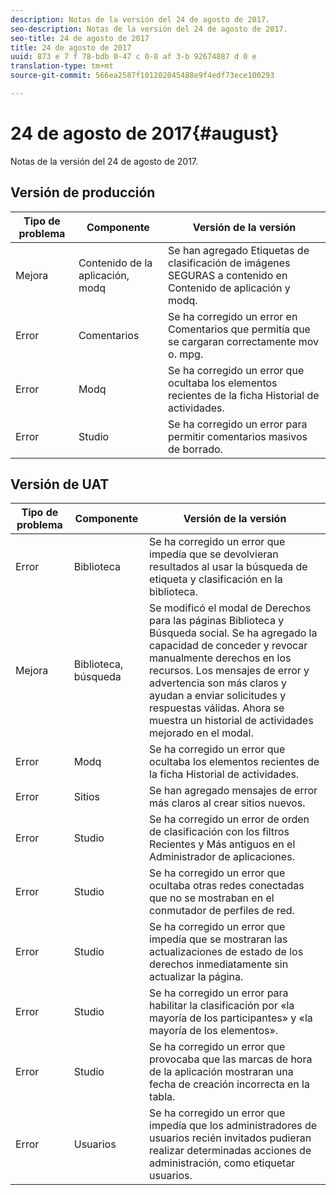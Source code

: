 ```yaml
---
description: Notas de la versión del 24 de agosto de 2017.
seo-description: Notas de la versión del 24 de agosto de 2017.
seo-title: 24 de agosto de 2017
title: 24 de agosto de 2017
uuid: 873 e 7 f 78-bdb 0-47 c 0-8 af 3-b 92674887 d 0 e
translation-type: tm+mt
source-git-commit: 566ea2587f101202045488e9f4edf73ece100293

---
```



# 24 de agosto de 2017{#august}

Notas de la versión del 24 de agosto de 2017.

## Versión de producción

| **Tipo de problema** | **Componente** | **Versión de la versión** |
|---|---|---|
| Mejora | Contenido de la aplicación, modq | Se han agregado Etiquetas de clasificación de imágenes SEGURAS a contenido en Contenido de aplicación y modq. |
| Error | Comentarios | Se ha corregido un error en Comentarios que permitía que se cargaran correctamente mov o. mpg. |
| Error | Modq | Se ha corregido un error que ocultaba los elementos recientes de la ficha Historial de actividades. |
| Error | Studio | Se ha corregido un error para permitir comentarios masivos de borrado. |

## Versión de UAT

| **Tipo de problema** | **Componente** | **Versión de la versión** |
|---|---|---|
| Error | Biblioteca | Se ha corregido un error que impedía que se devolvieran resultados al usar la búsqueda de etiqueta y clasificación en la biblioteca. |
| Mejora | Biblioteca, búsqueda | Se modificó el modal de Derechos para las páginas Biblioteca y Búsqueda social. Se ha agregado la capacidad de conceder y revocar manualmente derechos en los recursos. Los mensajes de error y advertencia son más claros y ayudan a enviar solicitudes y respuestas válidas. Ahora se muestra un historial de actividades mejorado en el modal. |
| Error | Modq | Se ha corregido un error que ocultaba los elementos recientes de la ficha Historial de actividades. |
| Error | Sitios | Se han agregado mensajes de error más claros al crear sitios nuevos. |
| Error | Studio | Se ha corregido un error de orden de clasificación con los filtros Recientes y Más antiguos en el Administrador de aplicaciones. |
| Error | Studio | Se ha corregido un error que ocultaba otras redes conectadas que no se mostraban en el conmutador de perfiles de red. |
| Error | Studio | Se ha corregido un error que impedía que se mostraran las actualizaciones de estado de los derechos inmediatamente sin actualizar la página. |
| Error | Studio | Se ha corregido un error para habilitar la clasificación por «la mayoría de los participantes» y «la mayoría de los elementos». |
| Error | Studio | Se ha corregido un error que provocaba que las marcas de hora de la aplicación mostraran una fecha de creación incorrecta en la tabla. |
| Error | Usuarios | Se ha corregido un error que impedía que los administradores de usuarios recién invitados pudieran realizar determinadas acciones de administración, como etiquetar usuarios. |


